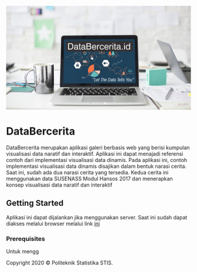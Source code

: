 ![Bekgron](img/bekgronn5.jpg?raw=true)
# DataBercerita
DataBercerita merupakan aplikasi galeri berbasis web yang berisi kumpulan visualisasi data naratif dan interaktif. Aplikasi ini dapat menajadi referensi contoh dari implementasi visualisasi data dinamis. Pada aplikasi ini, contoh implementasi visualisasi data dinamis disajikan dalam bentuk narasi cerita. Saat ini, sudah ada dua narasi cerita yang tersedia. Kedua cerita ini menggunakan data SUSENASS Modul Hansos 2017 dan menerapkan konsep visualisasi data naratif dan interaktif

## Getting Started
Aplikasi ini dapat dijalankan jika menggunakan server. Saat ini sudah dapat diakses melalui browser melalui link [ini](syahidibnoe.github.io/databercerita.id)

### Prerequisites
Untuk mengg

Copyright 2020 © Politeknik Statistika STIS.
